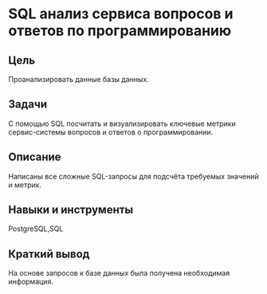 # SQL анализ сервиса вопросов и ответов по программированию

## Цель
Проанализировать данные базы данных.

## Задачи
С помощью SQL посчитать и визуализировать ключевые метрики сервис-системы вопросов и ответов о программировании.

## Описание
Написаны все сложные SQL-запросы для подсчёта требуемых значений и метрик.

## Навыки и инструменты
PostgreSQL,SQL

## Краткий вывод
На основе запросов к базе данных была получена необходимая информация.
